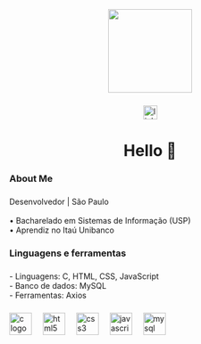<div align="center">
  <img height="150" src="https://media2.giphy.com/media/qgQUggAC3Pfv687qPC/giphy.gif?cid=ecf05e47ppont0yd0gt4jycblhpszupso8calricxj8u3eld&ep=v1_gifs_search&rid=giphy.gif&ct=g"  />
</div>

###

<div align="center">
  <a href="https://www.linkedin.com/in/matheus-azevedo-75067225b/" target="_blank">
    <img src="https://img.shields.io/static/v1?message=LinkedIn&logo=linkedin&label=&color=0077B5&logoColor=white&labelColor=&style=for-the-badge" height="25" alt="linkedin logo"  />
  </a>
</div>

###

<h1 align="center">Hello 👋</h1>

###

<h3 align="left">About Me</h3>

###

<p align="left">Desenvolvedor | São Paulo<br><br>• Bacharelado em Sistemas de Informação (USP)<br>• Aprendiz no Itaú Unibanco</p>

###

<h3 align="left">Linguagens e ferramentas</h3>

###

<p align="left">- Linguagens: C, HTML, CSS, JavaScript<br>- Banco de dados: MySQL<br>- Ferramentas: Axios</p>

###

<div align="left">
  <img src="https://cdn.jsdelivr.net/gh/devicons/devicon/icons/c/c-original.svg" height="40" alt="c logo"  />
  <img width="12" />
  <img src="https://cdn.jsdelivr.net/gh/devicons/devicon/icons/html5/html5-original.svg" height="40" alt="html5 logo"  />
  <img width="12" />
  <img src="https://cdn.jsdelivr.net/gh/devicons/devicon/icons/css3/css3-original.svg" height="40" alt="css3 logo"  />
  <img width="12" />
  <img src="https://cdn.jsdelivr.net/gh/devicons/devicon/icons/javascript/javascript-original.svg" height="40" alt="javascript logo"  />
  <img width="12" />
  <img src="https://cdn.jsdelivr.net/gh/devicons/devicon/icons/mysql/mysql-original.svg" height="40" alt="mysql logo"  />
</div>

###
